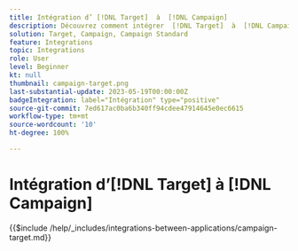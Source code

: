 ```yaml
---
title: Intégration d’ [!DNL Target]  à  [!DNL Campaign]
description: Découvrez comment intégrer  [!DNL Target]  à  [!DNL Campaign].
solution: Target, Campaign, Campaign Standard
feature: Integrations
topic: Integrations
role: User
level: Beginner
kt: null
thumbnail: campaign-target.png
last-substantial-update: 2023-05-19T00:00:00Z
badgeIntegration: label="Intégration" type="positive"
source-git-commit: 7ed617ac0ba6b340ff94cdee47914645e0ec6615
workflow-type: tm+mt
source-wordcount: '10'
ht-degree: 100%

---
```



# Intégration d’[!DNL Target] à [!DNL Campaign]

{{$include /help/_includes/integrations-between-applications/campaign-target.md}}

